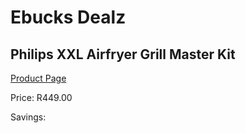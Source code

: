 
# Ebucks Dealz
## Philips XXL Airfryer Grill Master Kit
[Product Page](https://www.ebucks.com/web/shop/productSelected.do?prodId=1001603597&catId=704983235)

Price: R449.00

Savings: 


	